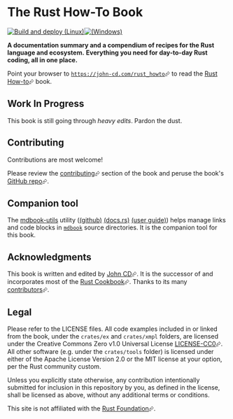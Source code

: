 # The Rust How-To Book

[![Build and deploy (Linux)](https://github.com/john-cd/rust_howto/actions/workflows/mdbook.yml/badge.svg)](https://github.com/john-cd/rust_howto/actions/workflows/mdbook.yml)[![(Windows)](https://github.com/john-cd/rust_howto/actions/workflows/build_on_windows.yml/badge.svg)](https://github.com/john-cd/rust_howto/actions/workflows/build_on_windows.yml)

**A documentation summary and a compendium of recipes for the Rust language and ecosystem.**
**Everything you need for day-to-day Rust coding, all in one place.**

Point your browser to [`https://john-cd.com/rust_howto`][rust-howto-website]⮳ to read the [Rust How-to][rust-howto-website]⮳ book.

## Work In Progress

This book is still going through _heavy edits_. Pardon the dust.

## Contributing

Contributions are most welcome!

Please review the [contributing][rust-howto-contributing-website]⮳ section of the book and peruse the book's [GitHub repo][rust-howto-github]⮳.

## Companion tool

The [mdbook-utils][c-mdbook-utils-crates.io] utility ([(github)][c-mdbook-utils-github] [(docs.rs)][c-mdbook-utils-docs-rs] [(user guide)][c-mdbook-utils-user-guide]) helps manage links and code blocks in [`mdbook`][c-mdbook] source directories. It is the companion tool for this book.

## Acknowledgments

This book is written and edited by [John CD][john-cd]⮳. It is the successor of and incorporates most of the [Rust Cookbook][rust-cookbook-website]⮳. Thanks to its many [contributors][rust-cookbook-contributors-website]⮳.

## Legal

Please refer to the LICENSE files. All code examples included in or linked from the book, under the `crates/ex` and `crates/xmpl` folders, are licensed under the Creative Commons Zero v1.0 Universal License [LICENSE-CC0][CC0]⮳. All other software (e.g. under the `crates/tools` folder) is licensed under either of the Apache License Version 2.0 or the MIT license at your option, per the Rust community custom.

Unless you explicitly state otherwise, any contribution intentionally submitted for inclusion in this repository by you, as defined in the license, shall be licensed as above, without any additional terms or conditions.

This site is not affiliated with the [Rust Foundation][rust-foundation-website]⮳.

[CC0]: https://creativecommons.org/publicdomain/zero/1.0/legalcode
[c-mdbook]: https://rust-lang.github.io/mdBook
[c-mdbook-utils-github]: https://github.com/john-cd/mdbook-utils
[c-mdbook-utils-docs-rs]: https://docs.rs/mdbook-utils/latest/mdbook_utils
[c-mdbook-utils-crates.io]: https://crates.io/crates/mdbook-utils
[c-mdbook-utils-user-guide]: https://john-cd.github.io/mdbook-utils
[john-cd]: https://github.com/john-cd
[rust-cookbook-website]: <https://rust-lang-nursery.github.io/rust-cookbook>
[rust-cookbook-contributors-website]: https://github.com/rust-lang-nursery/rust-cookbook/graphs/contributors
[rust-foundation-website]: https://foundation.rust-lang.org
[rust-howto-website]: https://john-cd.com/rust_howto
[rust-howto-contributing-website]: https://john-cd.com/rust_howto/contributing/index.html
[rust-howto-github]: https://github.com/john-cd/rust_howto
